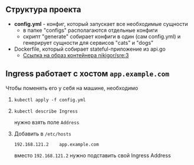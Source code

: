 ## Структура проекта
- **config.yml** - конфиг, который запускает все необходимые сущности
    - в папке "configs" располагаются отдельные конфиги
    - скрипт "generate" собирает конфиги в один (сам config.yml) и генерирует сущности для сервисов "cats" и "dogs"
- Dockerfile, который собирает stateful-приложение из api.go
    - [Ссылка на образ контейнера nikigor/sre:3](https://hub.docker.com/layers/nikigor/sre/3/images/sha256-69753660099a27546f27d8cdc29d36df7b2454e7b18c6a42c7185e7ab3572efc?tab=layers)

## Ingress работает с хостом ```app.example.com```
Чтобы поменять его у себя на машине, необходимо
1. ```
   kubectl apply -f config.yml 
   ```
1. ```
   kubectl describe Ingress
   ```
   нужно взять поле `Address`

1. Добавить в `/etc/hosts`
    ```
   192.168.121.2	app.example.com
    ```
    вместо `192.168.121.2` нужно подставить свой Ingress Address
